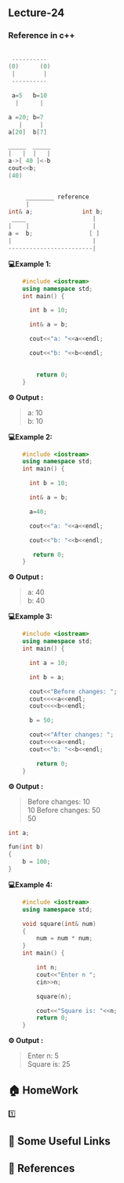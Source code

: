 
## Lecture-24 

### Reference in c++
```cpp
 
 ----------
(0)      (0)   
 |        |
 ----------

 a=5   b=10
  |      |
```
```cpp
a =20; b=7
   |     |
a[20]  b[7]

_____  _____
|   |  |   |
a->[ 40 ]<-b
cout<<b;
(40)
```
```cpp

     ________ reference
     |
int& a;              int b;
 ____                   |
|    |                  |
a =  b;                [ ]
|                       |
------------------------|
```

**💻Example 1️:**
```cpp
    #include <iostream>
    using namespace std;
    int main() {

      int b = 10;

      int& a = b;

      cout<<"a: "<<a<<endl;

      cout<<"b: "<<b<<endl; 

    
        return 0;
    }
```
**⚙️ Output :**
>a: 10<br>
b: 10


**💻Example 2:**
```cpp
    #include <iostream>
    using namespace std;
    int main() {

      int b = 10;

      int& a = b;

      a=40;

      cout<<"a: "<<a<<endl;

      cout<<"b: "<<b<<endl; 

       return 0;
    }
```
**⚙️ Output :**
>a: 40<br>
b: 40

**💻Example 3:**
```cpp
    #include <iostream>
    using namespace std;
    int main() {

      int a = 10;

      int b = a;

      cout<<"Before changes: ";
      cout<<<<a<<endl;
      cout<<<<b<<endl;

      b = 50;

      cout<<"After changes: ";
      cout<<<<a<<endl;
      cout<<"b: "<<b<<endl; 

        return 0;
    }
```
**⚙️ Output :**
>Before changes: 10<br>
10
Before changes: 50<br>
50

```cpp
int a;

fun(int b)
{
    b = 100;
}
```
**💻Example 4:**
```cpp
    #include <iostream>
    using namespace std;

    void square(int& num)
    {
        num = num * num;
    }
    int main() {

        int n;
        cout<<"Enter n ";
        cin>>n;

        square(n);

        cout<<"Square is: "<<n;
        return 0;
    }
```
**⚙️ Output :**
>Enter n: 5<br>
Square is: 25

## 🏠  HomeWork
1️⃣ 

## 🔗 Some Useful Links

## 📖 References



